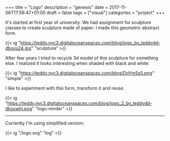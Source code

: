 +++
title = "Logo"
description = "genesis"
date = 2017-11-06T17:59:47+01:00
draft = false
tags = ["visual"]
categories = "project"
+++


It's started at first year of university. We had assignment for sculpture classes to create sculpture made of paper.
I made this geometric abstract form.

{{< ig "https://teddy.nyc3.digitaloceanspaces.com/blog/logo_by_teddydd-dbsxu24.jpg" "sculpture" >}}

After few years I tried to recycle 3d model of this sculpture for something else. I realized it looks interesting when shaded with black and white.

{{< ig "https://teddy.nyc3.digitaloceanspaces.com/blog/DoYmSs5.png" "simple" >}}

I like to experiment with this form, transform it and reuse.

{{< ig "https://teddy.nyc3.digitaloceanspaces.com/blog/logo_2_by_teddydd-dbsxwhj.png" "logo-render" >}}

---

Currently I'm using simplified version:

{{< ig "/logo.svg" "log" >}}

<br>
